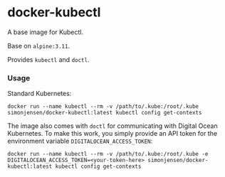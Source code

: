 # docker-kubectl

A base image for Kubectl.

Base on `alpine:3.11`.

Provides `kubectl` and `doctl`.


### Usage

Standard Kubernetes:

```
docker run --name kubectl --rm -v /path/to/.kube:/root/.kube simonjensen/docker-kubectl:latest kubectl config get-contexts
```


The image also comes with `doctl` for communicating with Digital Ocean Kubernetes. To make this work, you simply provide an API token for the environment variable `DIGITALOCEAN_ACCESS_TOKEN`:

```
docker run --name kubectl --rm -v /path/to/.kube:/root/.kube -e DIGITALOCEAN_ACCESS_TOKEN=<your-token-here> simonjensen/docker-kubectl:latest kubectl config get-contexts
```
